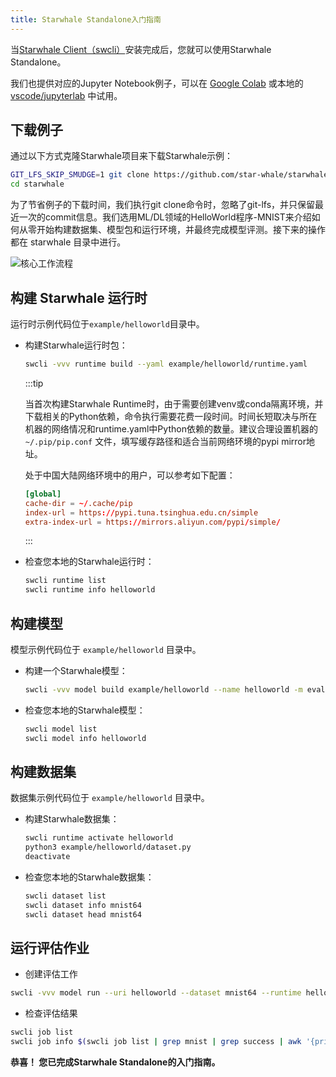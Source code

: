 ```yaml
---
title: Starwhale Standalone入门指南
---
```


当[Starwhale Client（swcli）](../swcli/)安装完成后，您就可以使用Starwhale Standalone。

我们也提供对应的Jupyter Notebook例子，可以在 [Google Colab](https://colab.research.google.com/github/star-whale/starwhale/blob/main/example/notebooks/quickstart-standalone.ipynb) 或本地的 [vscode/jupyterlab](https://github.com/star-whale/starwhale/blob/main/example/notebooks/quickstart-standalone.ipynb) 中试用。

## 下载例子

通过以下方式克隆Starwhale项目来下载Starwhale示例：

```bash
GIT_LFS_SKIP_SMUDGE=1 git clone https://github.com/star-whale/starwhale.git --depth 1
cd starwhale
```

为了节省例子的下载时间，我们执行git clone命令时，忽略了git-lfs，并只保留最近一次的commit信息。我们选用ML/DL领域的HelloWorld程序-MNIST来介绍如何从零开始构建数据集、模型包和运行环境，并最终完成模型评测。接下来的操作都在 starwhale 目录中进行。

![核心工作流程](https://starwhale-examples.oss-cn-beijing.aliyuncs.com/docs/standalone-core-workflow.gif)

## 构建 Starwhale 运行时

运行时示例代码位于`example/helloworld`目录中。

- 构建Starwhale运行时包：

  ```bash
  swcli -vvv runtime build --yaml example/helloworld/runtime.yaml
  ```

  :::tip

  当首次构建Starwhale Runtime时，由于需要创建venv或conda隔离环境，并下载相关的Python依赖，命令执行需要花费一段时间。时间长短取决与所在机器的网络情况和runtime.yaml中Python依赖的数量。建议合理设置机器的 `~/.pip/pip.conf` 文件，填写缓存路径和适合当前网络环境的pypi mirror地址。

  处于中国大陆网络环境中的用户，可以参考如下配置：

    ```conf
    [global]
    cache-dir = ~/.cache/pip
    index-url = https://pypi.tuna.tsinghua.edu.cn/simple
    extra-index-url = https://mirrors.aliyun.com/pypi/simple/
    ```

  :::

- 检查您本地的Starwhale运行时：

  ```bash
  swcli runtime list
  swcli runtime info helloworld
  ```

## 构建模型

模型示例代码位于 `example/helloworld` 目录中。

- 构建一个Starwhale模型：

  ```bash
  swcli -vvv model build example/helloworld --name helloworld -m evaluation --runtime helloworld
  ```

- 检查您本地的Starwhale模型：

  ```bash
  swcli model list
  swcli model info helloworld
  ```

## 构建数据集

数据集示例代码位于 `example/helloworld` 目录中。

- 构建Starwhale数据集：

  ```bash
  swcli runtime activate helloworld
  python3 example/helloworld/dataset.py
  deactivate
  ```

- 检查您本地的Starwhale数据集：

  ```bash
  swcli dataset list
  swcli dataset info mnist64
  swcli dataset head mnist64
  ```

## 运行评估作业

- 创建评估工作

 ```bash
 swcli -vvv model run --uri helloworld --dataset mnist64 --runtime helloworld
 ```

- 检查评估结果

 ```bash
 swcli job list
 swcli job info $(swcli job list | grep mnist | grep success | awk '{print $1}' | head -n 1)
 ```

**恭喜！ 您已完成Starwhale Standalone的入门指南。**

